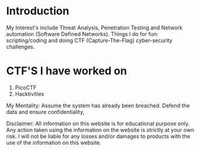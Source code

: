 # Introduction
My Interest's include Threat Analysis, Penetration Testing and Network automation (Software Defined Networks). Things I do for fun: scripting/coding and doing CTF (Capture-The-Flag) cyber-security challenges.
# CTF'S I have worked on
1) PicoCTF 
2) Hacktivities 


My Mentality: Assume the system has already been breached. Defend the data and ensure confidentiality, 


Disclaimer: All information on this website is for educational purpose only. Any action taken using the information on the website is strictly at your own risk. I will not be liable for any losses and/or damages to products with the use of the information on this website.
